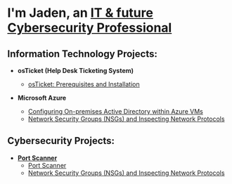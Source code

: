 <h1> I'm Jaden, an <a href="https://www.linkedin.com/in/jaden-wright-301641347/">IT & future Cybersecurity Professional</a></h1>

<h2> Information Technology Projects:</h2>

- <b>osTicket (Help Desk Ticketing System)</b>
  - [osTicket: Prerequisites and Installation](https://github.com/ayeyocyber/osticket-prereqs)
    
- <b>Microsoft Azure</b>
  - [Configuring On-premises Active Directory within Azure VMs](https://github.com/ayeyocyber/configure-ad)
  - [Network Security Groups (NSGs) and Inspecting Network Protocols](https://github.com/ayeyocyber/azure-network-protocols)

<h2> Cybersecurity Projects:</h2>

- <b> [Port Scanner](https://github.com/ayeyocyber/configure-ad)</b>
  - [Port Scanner](https://github.com/ayeyocyber/configure-ad)
  - [Network Security Groups (NSGs) and Inspecting Network Protocols](https://github.com/ayeyocyber/azure-network-protocols)
